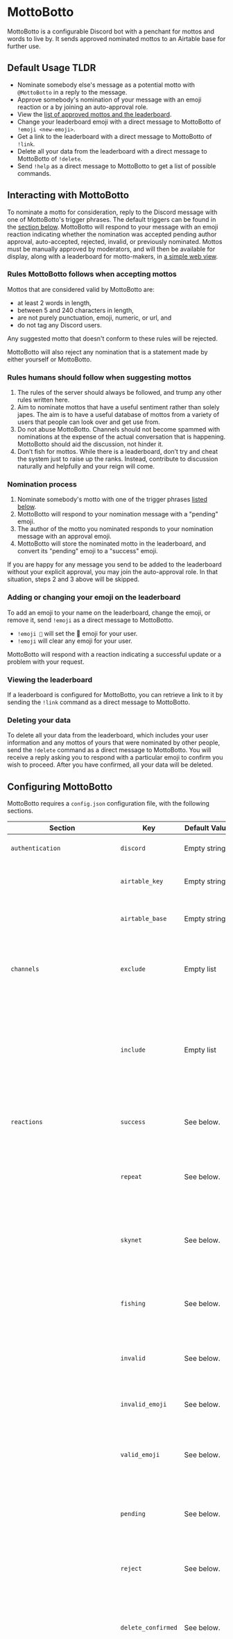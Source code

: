 # MottoBotto
MottoBotto is a configurable Discord bot with a penchant for mottos and words to live by. It sends approved nominated mottos to an Airtable base for further use.

## Default Usage TLDR

* Nominate somebody else's message as a potential motto with `@MottoBotto` in a reply to the message.
* Approve somebody's nomination of your message with an emoji reaction or a by joining an auto-approval role.
* View the [list of approved mottos and the leaderboard](https://dwrss.github.io/MottoBotto/).
* Change your leaderboard emoji with a direct message to MottoBotto of `!emoji <new-emoji>`.
* Get a link to the leaderboard with a direct message to MottoBotto of `!link`.
* Delete all your data from the leaderboard with a direct message to MottoBotto of `!delete`.
* Send `!help` as a direct message to MottoBotto to get a list of possible commands.


## Interacting with MottoBotto

To nominate a motto for consideration, reply to the Discord message with one of MottoBotto's trigger phrases. The default triggers can be found in the [section below](#motto-nomination). MottoBotto will respond to your message with an emoji reaction indicating whether the nomination was accepted pending author approval, auto-accepted, rejected, invalid, or previously nominated. Mottos must be manually approved by moderators, and will then be available for display, along with a leaderboard for motto-makers, in [a simple web view](https://dwrss.github.io/MottoBotto/).

### Rules MottoBotto follows when accepting mottos

Mottos that are considered valid by MottoBotto are:

* at least 2 words in length,
* between 5 and 240 characters in length,
* are not purely punctuation, emoji, numeric, or url, and
* do not tag any Discord users.

Any suggested motto that doesn't conform to these rules will be rejected.

MottoBotto will also reject any nomination that is a statement made by either yourself or MottoBotto.

### Rules humans should follow when suggesting mottos

1. The rules of the server should always be followed, and trump any other rules written here.
2. Aim to nominate mottos that have a useful sentiment rather than solely japes. The aim is to have a useful database of mottos from a variety of users that people can look over and get use from.
3. Do not abuse MottoBotto. Channels should not become spammed with nominations at the expense of the actual conversation that is happening. MottoBotto should aid the discussion, not hinder it.
4. Don’t fish for mottos. While there is a leaderboard, don’t try and cheat the system just to raise up the ranks. Instead, contribute to discussion naturally and helpfully and your reign will come.

### Nomination process

1. Nominate somebody's motto with one of the trigger phrases [listed below](#motto-nomination).
2. MottoBotto will respond to your nomination message with a "pending" emoji.
3. The author of the motto you nominated responds to your nomination message with an approval emoji.
4. MottoBotto will store the nominated motto in the leaderboard, and convert its "pending" emoji to a "success" emoji.

If you are happy for any message you send to be added to the leaderboard without your explicit approval, you may join the auto-approval role. In that situation, steps 2 and 3 above will be skipped.

### Adding or changing your emoji on the leaderboard

To add an emoji to your name on the leaderboard, change the emoji, or remove it, send `!emoji` as a direct message to MottoBotto.

* `!emoji 🚀` will set the ​🚀​ emoji for your user.
* `!emoji` will clear any emoji for your user.

MottoBotto will respond with a reaction indicating a successful update or a problem with your request.

### Viewing the leaderboard

If a leaderboard is configured for MottoBotto, you can retrieve a link to it by sending the `!link` command as a direct message to MottoBotto.

### Deleting your data

To delete all your data from the leaderboard, which includes your user information and any mottos of yours that were nominated by other people, send the `!delete` command as a direct message to MottoBotto. You will receive a reply asking you to respond with a particular emoji to confirm you wish to proceed. After you have confirmed, all your data will be deleted.

## Configuring MottoBotto

MottoBotto requires a `config.json` configuration file, with the following sections.

| Section                     | Key             | Default Value                    | Required | Description                                                  |
| --------------------------- | --------------- | -------------------------------- | -------- | ------------------------------------------------------------ |
| `authentication`            | `discord`       | Empty string                     | Yes      | MottoBotto's DIscord bot token.                              |
|                             | `airtable_key`  | Empty string                     | Yes      | The API key for access to Airtable's API.                    |
|                             | `airtable_base` | Empty string                     | Yes      | The ID of the Airtable base to store the mottos.             |
| `channels`                  | `exclude`       | Empty list                       | No       | A list of Discord channel names to ignore when reacting to triggers. |
|                             | `include`       | Empty list                       | No       | A list of Discord channels to specifically respond to triggers within. If specified, all other channels are ignored. |
| `reactions`                 | `success`       | See below.                       | No       | The emoji to react to a successful nomination with.          |
|                             | `repeat`        | See below.                       | No       | The emoji to react to a nomination that has already been nominated with. |
|                             | `skynet`        | See below.                       | No       | The emoji to react to a nomination of a MottoBotto message with. |
|                             | `fishing`       | See below.                       | No       | The emoji to react to a nomination of the user's own message with. |
|                             | `invalid`       | See below.                       | No       | The emoji to react to invalid nominations with.              |
|                             | `invalid_emoji` | See below.                       | No       | The emoji to react to invalid emoji updates with.            |
|                             | `valid_emoji`   | See below.                       | No       | The emoji to react to successful emoji updates with.         |
| | `pending` | See below. | No | The emoji to react to nominations that have not yet been approved by the nominee. |
| | `reject` | See below. | No | The emoji to react to any rejected nomination with. |
| | `delete_confirmed` | See below. | No | The emoji to react with once the user's data has all been deleted after a `!delete` command. |
| `should_reply`              | N/A             | `true`                           | No       | Whether to send message replies in response to nominations or not. If `false`, the only notifications users will receive are emoji reactions on their nomination message. |
| `rules`                     | `matching`      | `^.{5,240}$`<br />`^(\S+\s+)\S+` | No       | A list of regular expressions to match against the nominated motto text that must all match for the motto to be accepted. The message is first stripped of leading and trailing whitespace before matching. * |
|                             | `excluding`     | `<@.*>`<br />`^[\d\W\s]*$`       | No       | A list of regular expressions to match against the nominated motto text, where any successful match will result in an invalid motto response. The message is first stripped of leading and trailing whitespace before matching. * |
| `triggers`                  | `new_motto`     | `!motto$`                        | No       | A list of regular expressions to match against every incoming message in the relevant channels (see `channels` above) to recognise a new nomination. They are all prepended with `^` before matching, to ensure they match the start of the message. The message is first stripped of leading and trailing whitespace before matching. * |
| `approval_reaction`         | N/A             | `mottoapproval`                  | No       | The name of the custom emoji used to approve the addition of one of your mottos. |
| `approval_opt_in_role`      | N/A             | `Motto Opt In`                   | No       | The name of the role for a user to join to auto-approval all motto suggestions. |
| `human_moderation_required` | N/A             | `false`                          | No       | Whether to set the "Approved" flag in Airtable by default or not. If `false`, all mottos added are automatically approved for moderation status. |
| `leaderboard_link`          | N/A             | `None`                           | No       | A link to the motto leaderboard. If not configured, the `!link` DM will not be recognised. |
| `trigger_on_mention`            | N/A             | `true`                           | No       | Whether a message that starts with an `@` mention of MottoBotto triggers a nomination. If this is `false`, then at least one `new_motto` trigger must be configured. |
| `delete_unapproved_after_hours` | N/A             | `24`                             | No       | The number of hours before an unapproved motto suggestion is removed from Airtable. |
| `confirm_delete_reaction` | N/A | 🧨 | No | The emoji the user is required to respond with to confirm deletion of all their data. |
| `support_channel` | N/A | `None` | No | The name of a channel in which users of the bot can ask for help. If defined, this is reported in the output of `!help`. |
| `support_users` | N/A | Empty dict | No | A dictionary containing name: Discord ID pairs of users who can be DMd for support with MottoBotto. If defined, this is reported in the output of `!help`. |
| `id` | N/A | `None` | No | A unique ID for this bot, used for development when multiple bots may be running. This is reported by `!version`. |

\*Note: Regular expressions used for motto nomination rule matching are matched with case sensitivity, and must include the `^` and `$` if you wish to match against the entire message string. Those used for trigger phrases are matched without regard for case.

### Example configuration

The following is a full example `config.json`.

```json
{
    "authentication": {
        "discord": "REDACTED",
        "airtable_key": "REDACTED",
        "airtable_base": "REDACTED"
    },
    "channels": {
        "exclude": [
            "ignore-this-channel"
        ]
    },
    "rules": {
        "excluding": [
          "^HELLO!$"
        ]
    },
    "reactions": {
        "success": "📥",
        "repeat": "♻️",
        "unknown": "❓",
        "skynet": "❌",
        "fishing": "🎣"
    },
    "triggers": {
        "new_motto": [
            "!motto$",
            "Accurate[.,!] New motto\\?"
        ]
    },
    "should_reply": false,
    "approval_reaction": "mottoapproval",
    "approval_opt_in_role": "Motto Opt In",
    "support_channel": "help",
    "support_users1": {
        "alice": "230968346794836789",
        "bob": "3982390689364366"
    }
}
```

## MottoBotto Defaults
### Trigger Phrases

The trigger phrases detailed below are the defaults.  Any others for each trigger must be added as laid out [above](#configuring-mottobotto).

#### Motto Nomination

`@MottoBotto`

MottoBotto will always react with emoji, but can also be configured to react with a text message response. The defaults for both are as follows, although the emoji reactions can be changed in configuration:
* ⏳ MottoBotto is waiting for approval from the motto's author before adding the motto to the leaderboard. There is currently no corresponding text reply for this situation.
* 📥 MottoBotto added the nominated motto to the collection: "'Nominated-motto' will be considered!"
* ❓ MottoBotto does not know what you're responding to (i.e. the nominator has forgotten to reply to the motto they are nominating): "I see no motto!"
* ♻️ MottoBotto has previously added the nominated motto to the collection. There is currently no corresponding text reply for this situation.
* ❌ MottoBotto is either:
  * 👽 not allowing itself to be nominated (i.e. the nominated message was written by MottoBotto): "Skynet prevention"
  * 🎣 rejecting the motto for motto-fishing (i.e. the motto was written by the nominator): "Motto self-suggestions are forbidden"
  * 🙅 rejecting the motto for violating at least one rule (e.g. the motto is shorter than two words, the motto @-mentions another user, etc.) There is currently no corresponding text reply for this situation.

#### Change Emoji

`!emoji`

This trigger phrase **must be sent as a direct message to MottoBotto**. If followed by an emoji (such as `!emoji 🚀`, it will set the user's emoji in the leaderboard to the specified emoji. If no emoji is specified, it will clear the emoji from the leaderboard for that user. It will only work for standard emoji, and not server-specific custom emoji.

MottoBotto will respond to the message with one of two reactions (the emoji for which can be changed in configuration). The defaults are as follows:

* ✅ The user's emoji was successfully updated.
* ⚠️ The emoji specified is not valid.

## Licensing

This code is copyright the contributors.
The MottoBotto name was created by izzystardust.

[MottoBotto is licensed under the Mozilla Public License 2.0](LICENSE)

### MottoBotto's Profile Image
Robot and Scroll Emoji Copyright 2020 Twitter, Inc and other contributors and licensed under [CC-BY 4.0](https://creativecommons.org/licenses/by/4.0/)
